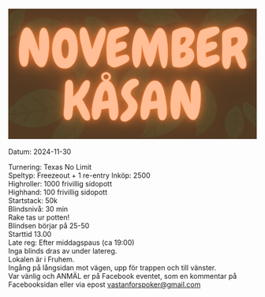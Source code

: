 ![Novemberkåsan 2024](assets/novemberkasan.png)

Datum: 2024-11-30

Turnering: Texas No Limit  
Speltyp: Freezeout + 1 re-entry
Inköp: 2500  
Highroller: 1000 frivillig sidopott  
Highhand: 100 frivillig sidopott  
Startstack: 50k  
Blindsnivå: 30 min  
Rake tas ur potten!  
Blindsen börjar på 25-50  
Starttid 13.00  
Late reg: Efter middagspaus (ca 19:00)  
Inga blinds dras av under latereg.  
Lokalen är i Fruhem.  
Ingång på långsidan mot vägen, upp för trappen och till vänster.  
Var vänlig och ANMÄL er på Facebook eventet, som en kommentar på Facebooksidan eller via epost vastanforspoker@gmail.com
